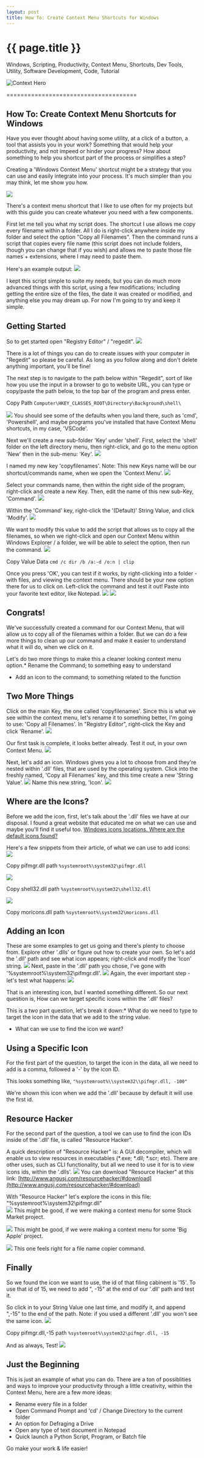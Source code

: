 ```yaml
---
layout: post
title: How To: Create Context Menu Shortcuts for Windows
---
```


{{ page.title }}
================
<!--Available Meta Tags: Windows, Scripting, Productivity, Context Menu, Shortcuts, Dev Tools, Utility, Software Development, Code, Tutorial, Automation, Design, Adobe, Software, Excel, Bookmarklet, Graphics, Analysis, Sorting, Marketing -->
<p class="meta">Windows, Scripting, Productivity, Context Menu, Shortcuts, Dev Tools, Utility, Software Development, Code, Tutorial</p>

![Context Hero](/images/-context-hero.png "How to create Context Menu Shortcut Options for Windows.")

=====================================
## How To: Create Context Menu Shortcuts for Windows
Have you ever thought about having some utility, at a click of a button, a tool that assists you in your work? Something that would help your productivity, and not impeed or hinder your progress? How about something to help you shortcut part of the process or simplifies a step?  
  
Creating a 'Windows Context Menu' shortcut might be a strategy that you can use and easily integrate into your process. It's much simpler than you may think, let me show you how.

![](/images/11.png)

There's a context menu shortcut that I like to use often for my projects but with this guide you can create whatever you need with a few components.  
  
First let me tell you what my script does. The shortcut I use allows me copy every filename within a folder. All I do is right-click anywhere inside my folder and select the option "Copy all Filenames". Then the command runs a script that copies every file name (this script does not include folders, though you can change that if you wish) and allows me to paste those file names + extensions, where I may need to paste them.  
  
Here's an example output: ![](/images/22.png)

I kept this script simple to suite my needs, but you can do much more advanced things with this script, using a few modifications; including getting the entire size of the files, the date it was created or modified, and anything else you may dream up. For now I'm going to try and keep it simple.

Getting Started
---------------

So to get started open "Registry Editor" / "regedit". ![](/images/33.png)

There is a lot of things you can do to create issues with your computer in "Regedit" so please be careful. As long as you follow along and don't delete anything important, you'll be fine!  
  
The next step is to navigate to the path below within "Regedit", sort of like how you use the input in a browser to go to website URL, you can type or copy/paste the path below, to the top bar of the program and press enter.  

 Copy Path
```Computer\HKEY_CLASSES_ROOT\Directory\Background\shell\```

![](/images/44.png) You should see some of the defaults when you land there, such as 'cmd', 'Powershell', and maybe programs you've installed that have Context Menu shortcuts, in my case, 'VSCode'.

Next we'll create a new sub-folder 'Key' under 'shell'. First, select the 'shell' folder on the left directory menu, then right-click, and go to the menu option 'New' then in the sub-menu: 'Key'. ![](/images/55.png)

I named my new key 'copyfilenames'. Note: This new Keys name will be our shortcut/commands name, when we open the 'Context Menu'. ![](/images/66.png)

Select your commands name, then within the right side of the program, right-click and create a new Key. Then, edit the name of this new sub-Key, 'Command'. ![](/images/77.png)

Within the 'Command' key, right-click the '(Default)' String Value, and click 'Modify'. ![](/images/88.png)

We want to modify this value to add the script that allows us to copy all the filenames, so when we right-click and open our Context Menu within Windows Explorer / a folder, we will be able to select the option, then run the command. ![](/images/99.png)

 Copy Value Data
```cmd /c dir /b /a:-d /o:n | clip```

Once you press 'OK', you can test if it works, by right-clicking into a folder - with files, and viewing the context menu. There should be your new option there for us to click on. Left-click the command and test it out! Paste into your favorite text editor, like Notepad. ![](/images/1010.png) ![](/images/1111.png)

Congrats!
---------

We've successfully created a command for our Context Menu, that will allow us to copy all of the filenames within a folder. But we can do a few more things to clean up our command and make it easier to understand what it will do, when we click on it.

Let's do two more things to make this a cleaner looking context menu option.*   Rename the Command; to something easy to understand
*   Add an icon to the command; to something related to the function

Two More Things
---------------

Click on the main Key, the one called 'copyfilenames'. Since this is what we see within the context menu, let's rename it to something better, I'm going to use: 'Copy all Filenames'. In "Registry Editor", right-click the Key and click 'Rename'. ![](/images//1212.png)

Our first task is complete, it looks better already. Test it out, in your own Context Menu. ![](/images/1313.png)

Next, let's add an icon. Windows gives you a lot to choose from and they're nested within '.dll' files, that are used by the operating system. Click into the freshly named, 'Copy all Filenames' key, and this time create a new 'String Value'. ![](/images/1414.png) Name this new string, 'Icon'. ![](/images/1515.png)

Where are the Icons?
--------------------

Before we add the icon, first, let's talk about the '.dll' files we have at our disposal. I found a great website that educated me on what we can use and maybe you'll find it useful too. [Windows icons locations. Where are the default icons found?](https://www.digitalcitizen.life/where-find-most-windows-10s-native-icons/)  
  
Here's a few snippets from their article, of what we can use to add icons:  
![](/images/1616.png)

 Copy pifmgr.dll path
```%systemroot%\system32\pifmgr.dll```

  
![](/images/1717.png)

 Copy shell32.dll path
```%systemroot%\system32\shell32.dll```

  
![](/images/1818.png)

 Copy moricons.dll path
 ```%systemroot%\system32\moricons.dll```

Adding an Icon
--------------

These are some examples to get us going and there's plenty to choose from. Explore other '.dlls' or figure out how to create your own. So let's add the '.dll' path and see what icon appears; right-click and modify the 'Icon' string. ![](/images/1919.png) Next, paste in the '.dll' path you chose, I've gone with '%systemroot%\\system32\\pifmgr.dll'. ![](/images/2020.png) Again, the ever important step - let's test what happens: ![](/images/2121.png)

That is an interesting icon, but I wanted something different. So our next question is, How can we target specific icons within the '.dll' files?

This is a two part question, let's break it down:*   What do we need to type to target the icon in the data that we add to the string value.
*   What can we use to find the icon we want?

Using a Specific Icon
---------------------

For the first part of the question, to target the icon in the data, all we need to add is a comma, followed a '-' by the icon ID.  
  
This looks something like, ```"%systemroot%\\system32\\pifmgr.dll, -100"```
  
We're shown this icon when we add the '.dll' because by default it will use the first id.

Resource Hacker
---------------

For the second part of the question, a tool we can use to find the icon IDs inside of the '.dll' file, is called "Resource Hacker".  
  
A quick description of "Resource Hacker" is: A GUI decompiler, which will enable us to view resources in executables (\*.exe; \*.dll; \*.scr; etc). There are other uses, such as CLI functionality, but all we need to use it for is to view icons ids, within the '.dlls'. ![](/images/2222.png) You can download "Resource Hacker" at this link: [http://www.angusj.com/resourcehacker/#download](http://www.angusj.com/resourcehacker/#download)

With "Resource Hacker" let's explore the icons in this file: "%systemroot%\\system32\\pifmgr.dll"  
![](/images//2323.png) This might be good, if we were making a context menu for some Stock Market project.  
  
![](/images/2424.png) This might be good, if we were making a context menu for some 'Big Apple' project.  
  
![](/images/2525.png) This one feels right for a file name copier command.  

Finally
-------

So we found the icon we want to use, the id of that filing cabinent is '15'. To use that id of 15, we need to add ", -15" at the end of our '.dll' path and test it.  
  
So click in to your String Value one last time, and modify it, and append ",-15" to the end of the path. Note: if you used a different '.dll' you won't see the same icon. ![](/images/2626.png)

 Copy pifmgr.dll,-15 path
```%systemroot%\system32\pifmgr.dll, -15```

  
  
And as always, Test! ![](/images/2727.png)

Just the Beginning
------------------

This is just an example of what you can do. There are a ton of possiblities and ways to improve your productivity through a little creativity, within the Context Menu, here are a few more ideas:  
  

*   Rename every file in a folder
*   Open Command Prompt and 'cd' / Change Directory to the current folder
*   An option for Defraging a Drive
*   Open any type of text document in Notepad
*   Quick launch a Python Script, Program, or Batch file
  
Go make your work & life easier!
